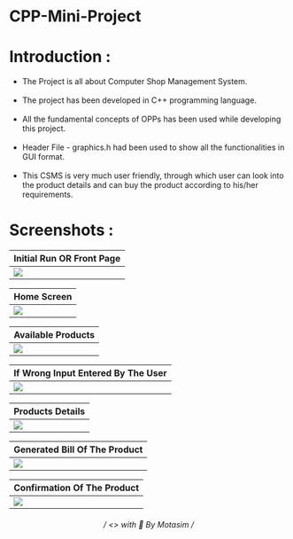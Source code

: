 # CPP-Mini-Project

# <h1>Introduction :</h1>
<ul>
  <li>
    The Project is all about Computer Shop Management System.
  </li><br>
  <li>
    The project has been developed in C++ programming language.
  </li><br>
  <li>
    All the fundamental concepts of OPPs has been used while developing this project.
  </li><br>
  <li>
    Header File - graphics.h had been used to show all the functionalities in GUI format.
  </li><br>
  <li>
    This CSMS is very much user friendly, through which user can look into the product details and can buy the product according to his/her requirements. 
  </li>
</ul>

# <h1>Screenshots :</h1>

|Initial Run OR Front Page|
|------|
|<img src="https://github.com/motasimmakki/CPP-Mini-Project/blob/master/Screenshots/Screenshot%20(421).png" />|

|Home Screen|
|------|
|<img src="https://github.com/motasimmakki/CPP-Mini-Project/blob/master/Screenshots/Screenshot%20(422).png" />|

|Available Products|
|------|
|<img src="https://github.com/motasimmakki/CPP-Mini-Project/blob/master/Screenshots/Screenshot%20(423).png" />|

|If Wrong Input Entered By The User|
|------|
|<img src="https://github.com/motasimmakki/CPP-Mini-Project/blob/master/Screenshots/Screenshot%20(424).png" />|

|Products Details|
|------|
|<img src="https://github.com/motasimmakki/CPP-Mini-Project/blob/master/Screenshots/Screenshot%20(425).png" />|

|Generated Bill Of The Product|
|------|
|<img src="https://github.com/motasimmakki/CPP-Mini-Project/blob/master/Screenshots/Screenshot%20(426).png" />|

|Confirmation Of The Product|
|------|
|<img src="https://github.com/motasimmakki/CPP-Mini-Project/blob/master/Screenshots/Screenshot%20(427).png" />|

<h6 align='center'>
   / <> with 🧡 By Motasim /
<h6>